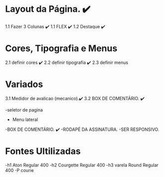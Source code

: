 # Layout da Página. ✔️
1.1 Fazer 3 Colunas ✔️
1.1 FLEX ✔️
1.2 Destaque ✔️

# Cores, Tipografia e Menus
2.1 definir cores ✔️
2.2 definir tipografia ✔️
2.3 definir menus

# Variados
3.1 Medidor de avalicao (mecanico).✔️
3.2 BOX DE COMENTÁRIO. ✔️



-seletor de pagina
- Menu lateral

-BOX DE COMENTÁRIO. ✔️ 
-RODAPÉ DA ASSINATURA.
-SER RESPONSIVO.

# Fontes Ultilizadas
-h1 Aton Regular 400
-h2 Courgette Regular 400
-h3 varela Round Regular 400
-P courie
